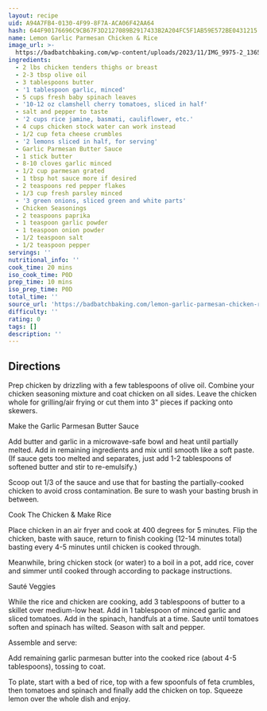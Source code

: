 ```yaml
---
layout: recipe
uid: A94A7FB4-0130-4F99-8F7A-ACA06F42AA64
hash: 644F90176696C9CB67F3D2127089B2917433B2A204FC5F1AB59E572BE0431215
name: Lemon Garlic Parmesan Chicken & Rice
image_url: >-
  https://badbatchbaking.com/wp-content/uploads/2023/11/IMG_9975-2_1365x2048-1080x1620.jpg
ingredients:
  - 2 lbs chicken tenders thighs or breast
  - 2-3 tbsp olive oil
  - 3 tablespoons butter
  - '1 tablespoon garlic, minced'
  - 5 cups fresh baby spinach leaves
  - '10-12 oz clamshell cherry tomatoes, sliced in half'
  - salt and pepper to taste
  - '2 cups rice jamine, basmati, cauliflower, etc.'
  - 4 cups chicken stock water can work instead
  - 1/2 cup feta cheese crumbles
  - '2 lemons sliced in half, for serving'
  - Garlic Parmesan Butter Sauce
  - 1 stick butter
  - 8-10 cloves garlic minced
  - 1/2 cup parmesan grated
  - 1 tbsp hot sauce more if desired
  - 2 teaspoons red pepper flakes
  - 1/3 cup fresh parsley minced
  - '3 green onions, sliced green and white parts'
  - Chicken Seasonings
  - 2 teaspoons paprika
  - 1 teaspoon garlic powder
  - 1 teaspoon onion powder
  - 1/2 teaspoon salt
  - 1/2 teaspoon pepper
servings: ''
nutritional_info: ''
cook_time: 20 mins
iso_cook_time: P0D
prep_time: 10 mins
iso_prep_time: P0D
total_time: ''
source_url: 'https://badbatchbaking.com/lemon-garlic-parmesan-chicken-rice/'
difficulty: ''
rating: 0
tags: []
description: ''
---
```

## Directions

Prep chicken by drizzling with a few tablespoons of olive oil. Combine your chicken seasoning mixture and coat chicken on all sides. Leave the chicken whole for grilling/air frying or cut them into 3" pieces if packing onto skewers.

Make the Garlic Parmesan Butter Sauce

Add butter and garlic in a microwave-safe bowl and heat until partially melted. Add in remaining ingredients and mix until smooth like a soft paste. (If sauce gets too melted and separates, just add 1-2 tablespoons of softened butter and stir to re-emulsify.)

Scoop out 1/3 of the sauce and use that for basting the partially-cooked chicken to avoid cross contamination. Be sure to wash your basting brush in between.

Cook The Chicken & Make Rice

Place chicken in an air fryer and cook at 400 degrees for 5 minutes. Flip the chicken, baste with sauce, return to finish cooking (12-14 minutes total) basting every 4-5 minutes until chicken is cooked through.

Meanwhile, bring chicken stock (or water) to a boil in a pot, add rice, cover and simmer until cooked through according to package instructions.

Sauté Veggies

While the rice and chicken are cooking, add 3 tablespoons of butter to a skillet over medium-low heat. Add in 1 tablespoon of minced garlic and sliced tomatoes. Add in the spinach, handfuls at a time. Saute until tomatoes soften and spinach has wilted. Season with salt and pepper.

Assemble and serve:

Add remaining garlic parmesan butter into the cooked rice (about 4-5 tablespoons), tossing to coat.

To plate, start with a bed of rice, top with a few spoonfuls of feta crumbles, then tomatoes and spinach and finally add the chicken on top. Squeeze lemon over the whole dish and enjoy.
